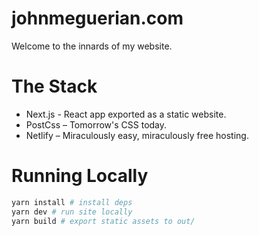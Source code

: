 # johnmeguerian.com

Welcome to the innards of my website.

# The Stack

- Next.js - React app exported as a static website.
- PostCss – Tomorrow's CSS today.
- Netlify – Miraculously easy, miraculously free hosting.

# Running Locally

```sh
yarn install # install deps
yarn dev # run site locally
yarn build # export static assets to out/
```
